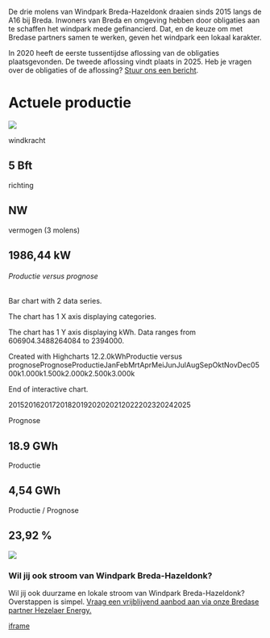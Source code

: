 De drie molens van Windpark Breda-Hazeldonk draaien sinds 2015 langs de A16 bij Breda. Inwoners van Breda en omgeving hebben door obligaties aan te schaffen het windpark mede gefinancierd. Dat, en de keuze om met Bredase partners samen te werken, geven het windpark een lokaal karakter.

In 2020 heeft de eerste tussentijdse aflossing van de obligaties plaatsgevonden. De tweede aflossing vindt plaats in 2025. Heb je vragen over de obligaties of de aflossing? [Stuur ons een bericht](https://www.windparkhazeldonk.nl/contact/).

# Actuele productie

![](https://www.windparkhazeldonk.nl/wp-content/themes/wphazeldonk/images/wieken.png)

windkracht

## 5 Bft

richting

## NW

vermogen (3 molens)

## 1986,44 kW

###### Productie versus prognose

Bar chart with 2 data series.

The chart has 1 X axis displaying categories.

The chart has 1 Y axis displaying kWh. Data ranges from 606904.3488264084 to 2394000.

Created with Highcharts 12.2.0kWhProductie versus prognosePrognoseProductieJanFebMrtAprMeiJunJulAugSepOktNovDec0500k1.000k1.500k2.000k2.500k3.000k

End of interactive chart.

20152016201720182019202020212022202320242025

Prognose

## 18.9 GWh

Productie

## 4,54 GWh

Productie / Prognose

## 23,92 %

![](https://www.windparkhazeldonk.nl/wp-content/uploads/2023/06/illustration-koop-stroom-300x92.png)

### Wil jij ook stroom van Windpark Breda-Hazeldonk?

Wil jij ook duurzame en lokale stroom van Windpark Breda-Hazeldonk? Overstappen is simpel. [Vraag een vrijblijvend aanbod aan via onze Bredase partner Hezelaer Energy.](https://www.hezelaer.nl/energie-levering/aanvragen/)

[iframe](https://www.google.com/recaptcha/api2/anchor?ar=1&k=6Leih1cqAAAAAFAgUxFBbm9-TitMLc9VrthBPF4I&co=aHR0cHM6Ly93d3cud2luZHBhcmtoYXplbGRvbmsubmw6NDQz&hl=en&v=jt8Oh2-Ue1u7nEbJQUIdocyd&size=invisible&cb=wigdjybmesqn)